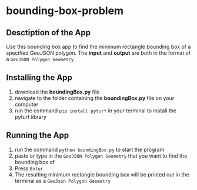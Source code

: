 # bounding-box-problem
## Desctiption of the App
Use this bounding box app to find the minimum rectangle bounding box of a specified GeoJSON polygon. The **input** and **output** are both in the format of a `GeoJSON Polygon Geometry`

## Installing the App
1. download the **boundingBox.py** file
2. navigate to the folder containing the **boundingBox.py** file on your computer
3. run the command `pip install pyturf` in your terminal to install the pyturf library

## Running the App
1. run the command `python boundingBox.py` to start the program
2. paste or type in the `GeoJSON Polygon Geometry` that you want to find the bounding box of
3. Press `Enter`
4. The resulting minimum rectangle bounding box will be printed out in the terminal as a `GeoJson Polygon Geometry`
